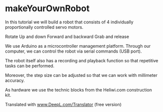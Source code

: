 # makeYourOwnRobot
In this tutorial we will build a robot that consists of 4 individually proportionally controlled servo motors.

Rotate
Up and down
Forward and backward
Grab and release

We use Arduino as a microcontroller management platform.  Through our computer, we can control the robot via serial commands (USB port).

The robot itself also has a recording and playback function so that repetitive tasks can be performed.

Moreover, the step size can be adjusted so that we can work with millimeter accuracy.

As hardware we use the technic blocks from the Heliwi.com construction kit. 

Translated with www.DeepL.com/Translator (free version)
